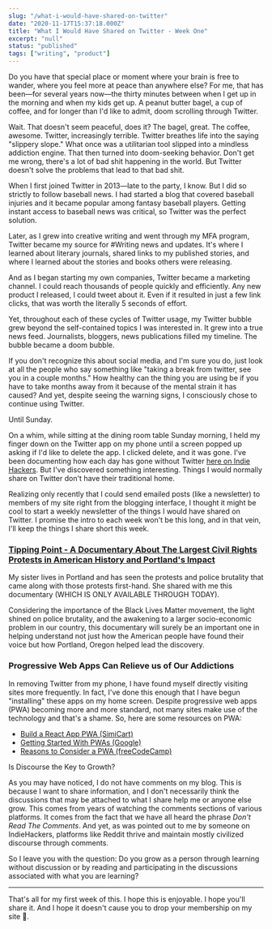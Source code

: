 ```yaml
---
slug: "/what-i-would-have-shared-on-twitter"
date: "2020-11-17T15:37:18.000Z"
title: "What I Would Have Shared on Twitter - Week One"
excerpt: "null"
status: "published"
tags: ["writing", "product"]
---
```

Do you have that special place or moment where your brain is free to wander, where you feel more at peace than anywhere else? For me, that has been—for several years now—the thirty minutes between when I get up in the morning and when my kids get up. A peanut butter bagel, a cup of coffee, and for longer than I'd like to admit, doom scrolling through Twitter.

Wait. That doesn't seem peaceful, does it? The bagel, great. The coffee, awesome. Twitter, increasingly terrible. Twitter breathes life into the saying "slippery slope." What once was a utilitarian tool slipped into a mindless addiction engine. That then turned into doom-seeking behavior. Don't get me wrong, there's a lot of bad shit happening in the world. But Twitter doesn't solve the problems that lead to that bad shit.

When I first joined Twitter in 2013—late to the party, I know. But I did so strictly to follow baseball news. I had started a blog that covered baseball injuries and it became popular among fantasy baseball players. Getting instant access to baseball news was critical, so Twitter was the perfect solution.

Later, as I grew into creative writing and went through my MFA program, Twitter became my source for #Writing news and updates. It's where I learned about literary journals, shared links to my published stories, and where I learned about the stories and books others were releasing.

And as I began starting my own companies, Twitter became a marketing channel. I could reach thousands of people quickly and efficiently. Any new product I released, I could tweet about it. Even if it resulted in just a few link clicks, that was worth the literally 5 seconds of effort.

Yet, throughout each of these cycles of Twitter usage, my Twitter bubble grew beyond the self-contained topics I was interested in. It grew into a true news feed. Journalists, bloggers, news publications filled my timeline. The bubble became a doom bubble.

If you don't recognize this about social media, and I'm sure you do, just look at all the people who say something like "taking a break from twitter, see you in a couple months." How healthy can the thing you are using be if you have to take months away from it because of the mental strain it has caused? And yet, despite seeing the warning signs, I consciously chose to continue using Twitter.

Until Sunday.

On a whim, while sitting at the dining room table Sunday morning, I held my finger down on the Twitter app on my phone until a screen popped up asking if I'd like to delete the app. I clicked delete, and it was gone. I've been documenting how each day has gone without Twitter [here on Indie Hackers](<https://www.indiehackers.com/polluterofminds>). But I've discovered something interesting. Things I would normally share on Twitter don't have their traditional home.

Realizing only recently that I could send emailed posts (like a newsletter) to members of my site right from the blogging interface, I thought it might be cool to start a weekly newsletter of the things I would have shared on Twitter. I promise the intro to each week won't be this long, and in that vein, I'll keep the things I share short this week.

### [Tipping Point - A Documentary About The Largest Civil Rights Protests in American History and Portland's Impact](<https://www.eventbrite.com/e/online-film-screening-tipping-point-tickets-126869563279?ref=eios&aff=eios>)

My sister lives in Portland and has seen the protests and police brutality that came along with those protests first-hand. She shared with me this documentary (WHICH IS ONLY AVAILABLE THROUGH TODAY).

Considering the importance of the Black Lives Matter movement, the light shined on police brutality, and the awakening to a larger socio-economic problem in our country, this documentary will surely be an important one in helping understand not just how the American people have found their voice but how Portland, Oregon helped lead the discovery.

### Progressive Web Apps Can Relieve us of Our Addictions

In removing Twitter from my phone, I have found myself directly visiting sites more frequently. In fact, I've done this enough that I have begun "installing" these apps on my home screen. Despite progressive web apps (PWA) becoming more and more standard, not many sites make use of the technology and that's a shame. So, here are some resources on PWA:

- [Build a React App PWA (SimiCart)](<https://www.simicart.com/blog/create-a-pwa-tutorial/>)
- [Getting Started With PWAs (Google)](<https://developers.google.com/web/updates/2015/12/getting-started-pwa>)
- [Reasons to Consider a PWA (freeCodeCamp)](<https://www.freecodecamp.org/news/four-questions-to-understand-if-you-need-pwa/>)

<!-- -->

Is Discourse the Key to Growth?

As you may have noticed, I do not have comments on my blog. This is because I want to share information, and I don't necessarily think the discussions that may be attached to what I share help me or anyone else grow. This comes from years of watching the comments sections of various platforms. It comes from the fact that we have all heard the phrase *Don't Read The Comments*. And yet, as was pointed out to me by someone on IndieHackers, platforms like Reddit thrive and maintain mostly civilized discourse through comments.

So I leave you with the question: Do you grow as a person through learning without discussion or by reading and participating in the discussions associated with what you are learning?

---

That's all for my first week of this. I hope this is enjoyable. I hope you'll share it. And I hope it doesn't cause you to drop your membership on my site 🙂.


  